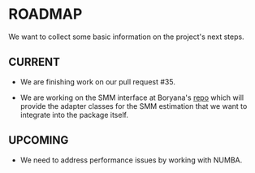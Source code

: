 # ROADMAP

We want to collect some basic information on the project's next steps.

## CURRENT

*  We are finishing work on our pull request #35.

*  We are working on the SMM interface at Boryana's [repo](https://github.com/boryana-ilieva/smm_soepy) which will provide the adapter classes for the SMM estimation that we want to integrate into the package itself.

## UPCOMING

*  We need to address performance issues by working with NUMBA.
